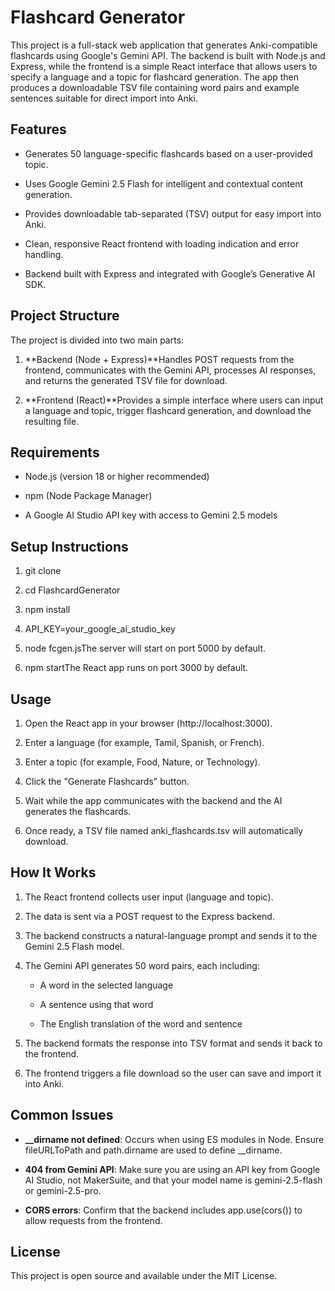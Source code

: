 Flashcard Generator
===================

This project is a full-stack web application that generates Anki-compatible flashcards using Google's Gemini API. The backend is built with Node.js and Express, while the frontend is a simple React interface that allows users to specify a language and a topic for flashcard generation. The app then produces a downloadable TSV file containing word pairs and example sentences suitable for direct import into Anki.

Features
--------

*   Generates 50 language-specific flashcards based on a user-provided topic.
    
*   Uses Google Gemini 2.5 Flash for intelligent and contextual content generation.
    
*   Provides downloadable tab-separated (TSV) output for easy import into Anki.
    
*   Clean, responsive React frontend with loading indication and error handling.
    
*   Backend built with Express and integrated with Google’s Generative AI SDK.
    

Project Structure
-----------------

The project is divided into two main parts:

1.  **Backend (Node + Express)**Handles POST requests from the frontend, communicates with the Gemini API, processes AI responses, and returns the generated TSV file for download.
    
2.  **Frontend (React)**Provides a simple interface where users can input a language and topic, trigger flashcard generation, and download the resulting file.
    

Requirements
------------

*   Node.js (version 18 or higher recommended)
    
*   npm (Node Package Manager)
    
*   A Google AI Studio API key with access to Gemini 2.5 models
    

Setup Instructions
------------------

1.  git clone
    
2.  cd FlashcardGenerator
    
3.  npm install
    
4.  API\_KEY=your\_google\_ai\_studio\_key
    
5.  node fcgen.jsThe server will start on port 5000 by default.
    
6.  npm startThe React app runs on port 3000 by default.
    

Usage
-----

1.  Open the React app in your browser (http://localhost:3000).
    
2.  Enter a language (for example, Tamil, Spanish, or French).
    
3.  Enter a topic (for example, Food, Nature, or Technology).
    
4.  Click the "Generate Flashcards" button.
    
5.  Wait while the app communicates with the backend and the AI generates the flashcards.
    
6.  Once ready, a TSV file named anki\_flashcards.tsv will automatically download.
    

How It Works
------------

1.  The React frontend collects user input (language and topic).
    
2.  The data is sent via a POST request to the Express backend.
    
3.  The backend constructs a natural-language prompt and sends it to the Gemini 2.5 Flash model.
    
4.  The Gemini API generates 50 word pairs, each including:
    
    *   A word in the selected language
        
    *   A sentence using that word
        
    *   The English translation of the word and sentence
        
5.  The backend formats the response into TSV format and sends it back to the frontend.
    
6.  The frontend triggers a file download so the user can save and import it into Anki.
    

Common Issues
-------------

*   **\_\_dirname not defined**: Occurs when using ES modules in Node. Ensure fileURLToPath and path.dirname are used to define \_\_dirname.
    
*   **404 from Gemini API**: Make sure you are using an API key from Google AI Studio, not MakerSuite, and that your model name is gemini-2.5-flash or gemini-2.5-pro.
    
*   **CORS errors**: Confirm that the backend includes app.use(cors()) to allow requests from the frontend.
    

License
-------

This project is open source and available under the MIT License.
